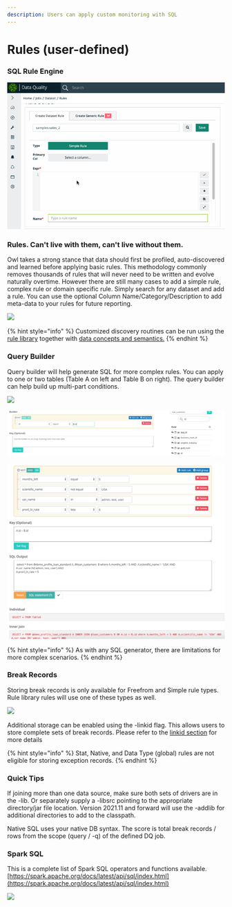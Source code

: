 ```yaml
---
description: Users can apply custom monitoring with SQL
---
```


# Rules (user-defined)

### SQL Rule Engine

![](../../.gitbook/assets/rules.gif)

### Rules.  Can't live with them, can't live without them.

Owl takes a strong stance that data should first be profiled, auto-discovered and learned before applying basic rules.  This methodology commonly removes thousands of rules that will never need to be written and evolve naturally overtime.  However there are still many cases to add a simple rule, complex rule or domain specific rule.  Simply search for any dataset and add a rule. You can use the optional Column Name/Category/Description to add meta-data to your rules for future reporting.

![](<../../.gitbook/assets/quick\_rules (1).gif>)

{% hint style="info" %}
Customized discovery routines can be run using the [rule library](./#rule-library) together with [data concepts and semantics.](data-concepts-and-semantics.md)
{% endhint %}

### Query Builder

Query builder will help generate SQL for more complex rules. You can apply to one or two tables (Table A on left and Table B on right). The query builder can help build up multi-part conditions.

![](../../.gitbook/assets/query\_builder.gif)

![(Optional)  Start by searching for table B on the right, to set a key for the join condition](../../.gitbook/assets/screen-shot-2019-09-04-at-12.39.17-pm.png)

![Input conditions and click SQL statement to generate example syntax](../../.gitbook/assets/screen-shot-2019-09-04-at-12.46.02-pm.png)

{% hint style="info" %}
As with any SQL generator, there are limitations for more complex scenarios.
{% endhint %}

### Break Records

Storing break records is only available for Freefrom and Simple rule types.  Rule library rules will use one of these types as well. &#x20;

![](../../.gitbook/assets/break\_records.gif)

Additional storage can be enabled using the -linkid flag.  This allows users to store complete sets of break records. Please refer to the [linkid section](../../dq-job-examples/owlcheck/owlcheck-linkid.md) for more details

{% hint style="info" %}
Stat, Native, and Data Type (global) rules are not eligible for storing exception records. &#x20;
{% endhint %}

### Quick Tips

If joining more than one data source, make sure both sets of drivers are in the -lib. Or separately supply a -libsrc pointing to the appropriate directory/jar file location. Version 2021.11 and forward will use the -addlib for additional directories to add to the classpath.

Native SQL uses your native DB syntax. The score is total break records / rows from the scope (query / -q) of the defined DQ job.&#x20;

### Spark SQL

This is a complete list of Spark SQL operators and functions available. [https://spark.apache.org/docs/latest/api/sql/index.html](https://spark.apache.org/docs/latest/api/sql/index.html)

![](<../../.gitbook/assets/sql\_functions (1).gif>)
